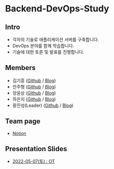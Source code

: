 # Backend-DevOps-Study

## Intro

- 각자의 기술로 애플리케이션 서버를 구축합니다.
- DevOps 분야를 함께 학습합니다.
- 기술에 대한 토론 및 발표를 진행합니다.

## Members

- 김기흥 ([Github](https://github.com/KimGiheung) / [Blog](https://aiunicorn.tistory.com/))
- 안주형 ([Github](https://github.com/dkswnkk) / [Blog](https://dkswnkk.tistory.com/))
- 양윤상 ([Github](https://github.com/yanggak12) / [Blog](https://yanggak.tistory.com))
- 하은지 ([Github](https://github.com/EunByu1) / [Blog](https://it-ss.tistory.com/))
- 황진성(Leader) ([Github](https://github.com/JinseongHwang) / [Blog](https://jinseong-dev.tistory.com/))

## Team page

- [Notion](https://jinseong-dev.notion.site/Backend-DevOps-5f544e9816e74075bb2facef3a5ec8c8)

## Presentation Slides

- [2022-05-07(토) : OT](https://www.slideshare.net/secret/3ku1pPr3IfBMNL)